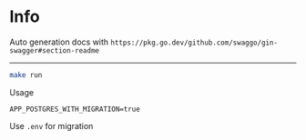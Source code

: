 # Info

Auto generation docs with `https://pkg.go.dev/github.com/swaggo/gin-swagger#section-readme`

---
```sh
make run
```
Usage

```Copy
APP_POSTGRES_WITH_MIGRATION=true
```
Use `.env` for migration
